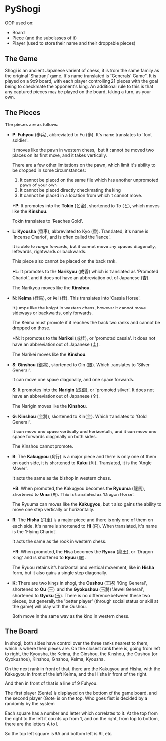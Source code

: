 # PyShogi
OOP used on:
- Board
- Piece (and the subclasses of it)
- Player (used to store their name and their droppable pieces)


## The Game
Shogi is an ancient Japanese varient of chess, it is from the same family as the original 'Shatranj' game.
It's name translated is "Generals' Game".
It is played on a 9x9 board, with each player controlling 21 pieces with the goal being to checkmate the opponent's king.
An additional rule to this is that any captured pieces may be played on the board, taking a turn, as your own.


## The Pieces
The pieces are as follows:
- __P__: **Fuhyou** (歩兵), abbreviated to Fu (歩).
  It's name translates to 'foot soldier'.
  
  It moves like the pawn in western chess,  but it cannot be moved two places on its first move, and it takes vertically.
  
  There are a few other limitations on the pawn, which limit it's ability to be dropped in some circumstances:
  1) It cannot be placed on the same file which has another unpromoted pawn of your own
  2) It cannot be placed directly checkmating the king
  3) It cannot be placed in a location from which it cannot move.
  
  __+P__: It promotes into the **Tokin** (と金), shortened to To (と), which moves like the **Kinshou**.
  
  Tokin translates to 'Reaches Gold'.


- __L__: **Kyousha** (香車), abbreviated to Kyo (香).
  Translated, it's name is 'Incense Chariot', and is often called the 'lance'.
  
  It is able to *range* forwards, but it cannot move any spaces diagonally, leftwards, rightwards or backwards.
  
  This piece also cannot be placed on the back rank.
  
  __+L__: It promotes to the **Narikyou** (成香) which is translated as 'Promoted Chariot', and it does not have an abbreviation out of Japanese (杏).
  
  The Narikyou moves like the **Kinshou**.
  
  
- __N__: **Keima** (桂馬), or Kei (桂). This translates into 'Cassia Horse'.

  It jumps like the knight in western chess, however it cannot move sideways or backwards, only forwards.
  
  The Keima must promote if it reaches the back two ranks and cannot be dropped on those.
  
  __+N__: It promotes to the **Narikei** (成桂), or 'promoted cassia'. It does not have an abbreviation out of Japanese (圭).
  
  The Narikei moves like the **Kinshou**.
  
  
- __S__: **Ginshou** (銀將), shortened to Gin (銀). Which translates to 'Silver General'.

  It can move one space diagonally, and one space forwards.
  
  __S__: It promotes into the **Narigin** (成銀), or 'promoted silver'. It does not have an abbreviation out of Japanese (全).
  
  The Narigin moves like the **Kinshou**.
  

- __G__: **Kinshou** (金將), shortened to Kin(金). Which translates to 'Gold General'.

  It can move one space vertically and horizontally, and it can move one space forwards diagonally on both sides.
  
  The Kinshou cannot promote.
  

- __B__: The **Kakugyou** (角行) is a major piece and there is only one of them on each side, it is shortened to **Kaku** (角).
  Translated, it is the 'Angle Mover'.
  
  It acts the same as the bishop in western chess.

  __+B__: When promoted, the Kakugyou becomes the **Ryuuma** (龍馬), shortened to **Uma** (馬). This is translated as 'Dragon Horse'.

  The Ryuuma can moves like the **Kakugyou**, but it also gains the ability to move one step vertically or horizontally.


- __R__: The **Hisha** (飛車) is a major piece and there is only one of them on each side. It's name is shortened to **Hi** (飛).
  When translated, it's name is the 'Flying Chariot'.

  It acts the same as the rook in western chess.

  __+R__: When promoted, the Hisa becomes the **Ryuou** (龍王), or 'Dragon King' and is shortened to **Ryuu** (龍).

  The Ryuou retains it's horizontal and vertical movement, like in **Hisha** form, but it also gains a single step diagonally.


- __K__: There are two kings in shogi, the **Oushou** (王將) 'King General', shortened to **Ou** (王);
  and the **Gyokushou** (玉將) 'Jewel General', shortened to **Gyoku** (玉).
  There is no difference between these two pieces, but generally the 'better player' (through social status or skill at the game) will play
  with the Oushou.

  Both move in the same way as the king in western chess.


## The Board
In shogi, both sides have control over the three ranks nearest to them, which is where their pieces are. On the closest rank
there is, going from left to right, the Kyousha, the Keima, the Ginshou, the Kinshou, the Oushou (or Gyokushou), Kinshou, Ginshou, Keima, Kyousha.

On the next rank in front of that, there are the Kakugyou and Hisha, with the Kakugyou in front of the left Keima, and the Hisha in front of the right.

And then in front of that is a line of 9 Fuhyou.

The first player (Sente) is displayed on the bottom of the game board, and the second player (Gote) is on the top.
Who goes first is decided by a randomly by the system.

Each square has a number and letter which correlates to it. At the top from the right to the left it counts up from 1,
and on the right, from top to bottom, there are the letters A to I.

So the top left square is 9A and bottom left is 9I, etc.
